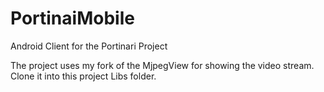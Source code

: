# PortinaiMobile
Android Client for the Portinari Project

The project uses my fork of the MjpegView for showing the video stream.
Clone it into this project Libs folder.
